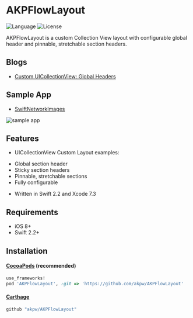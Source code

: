 AKPFlowLayout
============

![Language](https://img.shields.io/badge/language-Swift%202-orange.svg)
![License](https://img.shields.io/badge/License-MIT%20License-blue.svg)



AKPFlowLayout is a custom Collection View layout with configurable global header and pinnable, stretchable section headers.


## Blogs
* [Custom UICollectionView: Global Headers](http://www.akpdev.com/articles/2016/06/16/CollectionView-I.html)


## Sample App
* [SwiftNetworkImages](https://github.com/akpw/SwiftNetworkImages)
 
![sample app](http://www.akpdev.com/images/akp_l.gif)
 

## Features
* UICollectionView Custom Layout examples:
 - Global section header
 - Sticky section headers 
 - Pinnable, stretchable sections
 - Fully configurable
* Written in Swift 2.2 and Xcode 7.3

## Requirements
* iOS 8+
* Swift 2.2+

## Installation

#### [CocoaPods](http://cocoapods.org) (recommended)

````ruby
use_frameworks!
pod 'AKPFlowLayout', :git => 'https://github.com/akpw/AKPFlowLayout'
````

#### [Carthage](https://github.com/Carthage/Carthage)

````bash
github "akpw/AKPFlowLayout"
````

